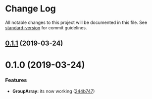 # Change Log

All notable changes to this project will be documented in this file. See [standard-version](https://github.com/conventional-changelog/standard-version) for commit guidelines.

## [0.1.1](https://github.com/NaturesProphet/array-groups/compare/v0.1.0...v0.1.1) (2019-03-24)



# 0.1.0 (2019-03-24)


### Features

* **GroupArray:** its now working ([244b747](https://github.com/NaturesProphet/array-groups/commit/244b747))
